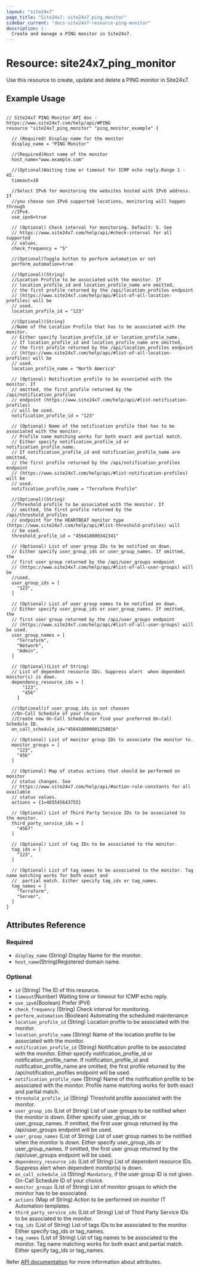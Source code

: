```yaml
---
layout: "site24x7"
page_title: "Site24x7: site24x7_ping_monitor"
sidebar_current: "docs-site24x7-resource-ping-monitor"
description: |-
  Create and manage a PING monitor in Site24x7.
---
```


# Resource: site24x7\_ping\_monitor

Use this resource to create, update and delete a PING monitor in Site24x7.

## Example Usage

```hcl

// Site24x7 PING Monitor API doc - https://www.site24x7.com/help/api/#PING
resource "site24x7_ping_monitor" "ping_monitor_example" {

  // (Required) Display name for the monitor
  display_name = "PING Monitor"

  //(Required)Host name of the monitor
  host_name="www.example.com"

  //(Optional)Waiting time or timeout for ICMP echo reply.Range 1 - 45.
  timeout=10 

  //Select IPv6 for monitoring the websites hosted with IPv6 address. If 
  //you choose non IPv6 supported locations, monitoring will happen through
  //IPv4.
  use_ipv6=true

  // (Optional) Check interval for monitoring. Default: 5. See
  // https://www.site24x7.com/help/api/#check-interval for all supported
  // values.
  check_frequency = "5"

  //(Optional)Toggle button to perform automation or not
  perform_automation=true

  //(Optional)(String)
  //Location Profile to be associated with the monitor. If 
  // location_profile_id and location_profile_name are omitted,
  // the first profile returned by the /api/location_profiles endpoint
  // (https://www.site24x7.com/help/api/#list-of-all-location-profiles) will be
  // used.
  location_profile_id = "123"

  //(Optional)(String)
  //Name of the Location Profile that has to be associated with the monitor. 
  // Either specify location_profile_id or location_profile_name.
  // If location_profile_id and location_profile_name are omitted,
  // the first profile returned by the /api/location_profiles endpoint
  // (https://www.site24x7.com/help/api/#list-of-all-location-profiles) will be
  // used.
  location_profile_name = "North America"

  // (Optional) Notification profile to be associated with the monitor. If
  // omitted, the first profile returned by the /api/notification_profiles
  // endpoint (https://www.site24x7.com/help/api/#list-notification-profiles)
  // will be used.
  notification_profile_id = "123"

  // (Optional) Name of the notification profile that has to be associated with the monitor.
  // Profile name matching works for both exact and partial match.
  // Either specify notification_profile_id or notification_profile_name.
  // If notification_profile_id and notification_profile_name are omitted,
  // the first profile returned by the /api/notification_profiles endpoint
  // (https://www.site24x7.com/help/api/#list-notification-profiles) will be
  // used.
  notification_profile_name = "Terraform Profile"

  //(Optional)(String)
  //Threshold profile to be associated with the monitor. If
  // omitted, the first profile returned by the /api/threshold_profiles
  // endpoint for the HEARTBEAT monitor type (https://www.site24x7.com/help/api/#list-threshold-profiles) will
  // be used.
  threshold_profile_id = "456418000342341"

  // (Optional) List of user group IDs to be notified on down. 
  // Either specify user_group_ids or user_group_names. If omitted, the
  // first user group returned by the /api/user_groups endpoint
  // (https://www.site24x7.com/help/api/#list-of-all-user-groups) will be 
  //used.
  user_group_ids = [
    "123",
  ]

  // (Optional) List of user group names to be notified on down. 
  // Either specify user_group_ids or user_group_names. If omitted, the
  // first user group returned by the /api/user_groups endpoint
  // (https://www.site24x7.com/help/api/#list-of-all-user-groups) will be used.
  user_group_names = [
    "Terraform",
    "Network",
    "Admin",
  ]

  // (Optional)(List of String)
  // List of dependent resource IDs. Suppress alert  when dependent monitor(s) is down.
  dependency_resource_ids = [
      "123",
      "456"
    ]

  //(Optional)if user_group_ids is not choosen
  //On-Call Schedule of your choice.
  //Create new On-Call Schedule or find your preferred On-Call Schedule ID.
  on_call_schedule_id="456418000001258016"

  // (Optional) List of monitor group IDs to associate the monitor to.
  monitor_groups = [
    "123",
    "456"
  ]

  // (Optional) Map of status actions that should be performed on monitor
  // status changes. See
  // https://www.site24x7.com/help/api/#action-rule-constants for all available
  // status values.
  actions = {1=465545643755}

  // (Optional) List of Third Party Service IDs to be associated to the monitor.
  third_party_service_ids = [
    "4567"
  ]
  
  // (Optional) List of tag IDs to be associated to the monitor.
  tag_ids = [
    "123",
  ]

  // (Optional) List of tag names to be associated to the monitor. Tag name matching works for both exact and 
  //  partial match. Either specify tag_ids or tag_names.
  tag_names = [
    "Terraform",
    "Server",
  ]
}
```
## Attributes Reference

### Required
* `display_name` (String) Display Name for the monitor.
* `host_name`(String)Registered domain name.
### Optional
* `id` (String) The ID of this resource.
* `timeout`(Number) Waiting time or timeout for ICMP echo reply.
* `use_ipv6`(Boolean) Prefer IPV6
* `check_frequency` (String) Check interval for monitoring.
* `perform_automation` (Boolean) Automating the scheduled maintenance
* `location_profile_id` (String) Location profile to be associated with the monitor.
* `location_profile_name` (String) Name of the location profile to be associated with the monitor.
* `notification_profile_id` (String) Notification profile to be associated with the monitor. Either specify notification_profile_id or notification_profile_name. If notification_profile_id and notification_profile_name are omitted, the first profile returned by the /api/notification_profiles endpoint will be used.
* `notification_profile_name` (String) Name of the notification profile to be associated with the monitor. Profile name matching works for both exact and partial match.
* `threshold_profile_id` (String) Threshold profile associated with the monitor.
* `user_group_ids` (List of String) List of user groups to be notified when the monitor is down. Either specify user_group_ids or user_group_names. If omitted, the first user group returned by the /api/user_groups endpoint will be used.
* `user_group_names` (List of String) List of user group names to be notified when the monitor is down. Either specify user_group_ids or user_group_names. If omitted, the first user group returned by the /api/user_groups endpoint will be used.
* `dependency_resource_ids` (List of String) List of dependent resource IDs. Suppress alert when dependent monitor(s) is down.
* `on_call_schedule_id` (String) `Mandatory`, if the user group ID is not given. On-Call Schedule ID of your choice.
* `monitor_groups` (List of String) List of monitor groups to which the monitor has to be associated.
* `actions` (Map of String) Action to be performed on monitor IT Automation templates. 
* `third_party_service_ids` (List of String) List of Third Party Service IDs to be associated to the monitor.
* `tag_ids` (List of String) List of tags IDs to be associated to the monitor. Either specify tag_ids or tag_names.
* `tag_names` (List of String) List of tag names to be associated to the monitor. Tag name matching works for both exact and partial match. Either specify tag_ids or tag_names.


Refer [API documentation](https://www.site24x7.com/help/api/#PING) for more information about attributes.
